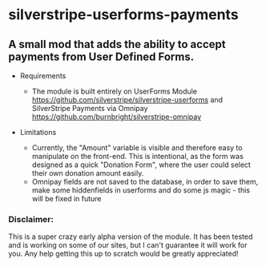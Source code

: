 silverstripe-userforms-payments
===============================

A small mod that adds the ability to accept payments from User Defined Forms.
-----------------------------------------------------------------------------
- Requirements
  * The module is built entirely on UserForms Module <https://github.com/silverstripe/silverstripe-userforms> and SilverStripe Payments via Omnipay <https://github.com/burnbright/silverstripe-omnipay>

- Limitations
  * Currently, the "Amount" variable is visible and therefore easy to manipulate on the front-end. This is intentional, as the form was designed as a quick "Donation Form", where the user could select their own donation amount easily.
  * Omnipay fields are not saved to the database, in order to save them, make some hiddenfields in userforms and do some js magic - this will be fixed in future
    
### Disclaimer:
This is a super crazy early alpha version of the module. It has been tested and is working on some of our sites, but I can't guarantee it will work for you. Any help getting this up to scratch would be greatly appreciated!